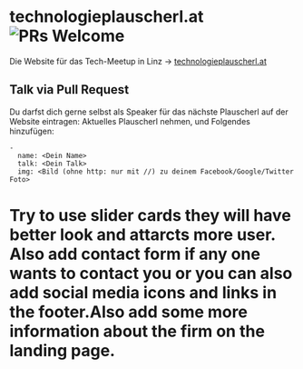 technologieplauscherl.at ![PRs Welcome](https://img.shields.io/badge/PRs-welcome-brightgreen.svg)
========================

Die Website für das Tech-Meetup in Linz -> [technologieplauscherl.at](http://technologieplauscherl.at)

## Talk via Pull Request

Du darfst dich gerne selbst als Speaker für das nächste Plauscherl auf der Website eintragen: Aktuelles Plauscherl nehmen, und Folgendes hinzufügen:

```
-
  name: <Dein Name>
  talk: <Dein Talk>
  img: <Bild (ohne http: nur mit //) zu deinem Facebook/Google/Twitter Foto>
```
# Try to use slider cards they will have better look and attarcts more user. Also add contact form if any one wants to contact you  or you can also add social media icons and links in the footer.Also add some more information about the firm on the landing page.
